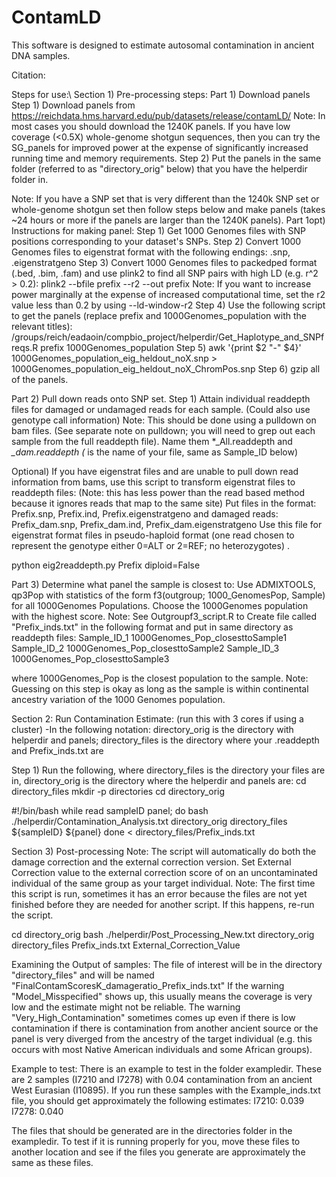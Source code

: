 # ContamLD

This software is designed to estimate autosomal contamination in ancient DNA samples.

Citation:  

Steps for use:\\
Section 1)  Pre-processing steps:
Part 1)  Download panels 
	Step 1) Download panels from https://reichdata.hms.harvard.edu/pub/datasets/release/contamLD/
		Note: In most cases you should download the 1240K panels. If you have low coverage (<0.5X) whole-genome shotgun sequences, then you can try the SG_panels for improved power at the expense of significantly increased running time and memory requirements.
	Step 2) Put the panels in the same folder (referred to as "directory_orig" below) that you have the helperdir folder in.

Note: If you have a SNP set that is very different than the 1240k SNP set or whole-genome shotgun set then follow steps below and make panels (takes ~24 hours or more if the panels are larger than the 1240K panels).
Part 1opt)  Instructions for making panel:
	Step 1)  Get 1000 Genomes files with SNP positions corresponding to your dataset's SNPs.
	Step 2)  Convert 1000 Genomes files to eigenstrat format with the following endings: .snp, .eigenstratgeno
	Step 3)  Convert 1000 Genomes files to packedped format (.bed, .bim, .fam) and use plink2 to find all SNP pairs with high LD (e.g. r^2 > 0.2): plink2 --bfile prefix --r2 --out prefix
		Note: If you want to increase power marginally at the expense of increased computational time, set the r2 value less than 0.2 by using --ld-window-r2
	Step 4)  Use the following script to get the panels (replace prefix and 1000Genomes_population with the relevant titles):
	/groups/reich/eadaoin/compbio_project/helperdir/Get_Haplotype_and_SNPfreqs.R prefix 1000Genomes_population
	Step 5) awk '{print $2 "-" $4}' 1000Genomes_population_eig_heldout_noX.snp > 1000Genomes_population_eig_heldout_noX_ChromPos.snp
	Step 6) gzip all of the panels.

Part 2) Pull down reads onto SNP set.
	Step 1)  Attain individual readdepth files for damaged or undamaged reads for each sample.  (Could also use genotype call information)
	Note:  This should be done using a pulldown on bam files. (See separate note on pulldown; you will need to grep out each sample from the full readdepth file).
	Name them *_All.readdepth and *_dam.readdepth
	(* is the name of your file, same as Sample_ID below)

Optional) If you have eigenstrat files and are unable to pull down read information from bams, use this script to transform eigenstrat files to readdepth files:
(Note: this has less power than the read based method because it ignores reads that map to the same site)
Put files in the format: Prefix.snp, Prefix.ind, Prefix.eigenstratgeno and damaged reads: Prefix_dam.snp, Prefix_dam.ind, Prefix_dam.eigenstratgeno
Use this file for eigenstrat format files in pseudo-haploid format (one read chosen to represent the genotype either 0=ALT or 2=REF; no heterozygotes) .

python eig2readdepth.py Prefix diploid=False

Part 3) Determine what panel the sample is closest to:
Use ADMIXTOOLS, qp3Pop with statistics of the form f3(outgroup; 1000_GenomesPop, Sample) for all 1000Genomes Populations. Choose the 1000Genomes population with the highest score.
Note: See Outgroupf3_script.R to 
Create file called "Prefix_inds.txt" in the following format and put in same directory as readdepth files:
Sample_ID_1 1000Genomes_Pop_closesttoSample1
Sample_ID_2 1000Genomes_Pop_closesttoSample2
Sample_ID_3 1000Genomes_Pop_closesttoSample3

where 1000Genomes_Pop is the closest population to the sample.
Note: Guessing on this step is okay as long as the sample is within continental ancestry variation of the 1000 Genomes population.

Section 2:  Run Contamination Estimate: (run this with 3 cores if using a cluster)
-In the following notation: directory_orig is the directory with helperdir and panels; directory_files is the directory where your .readdepth and Prefix_inds.txt are

Step 1) Run the following, where directory_files is the directory your files are in, directory_orig is the directory where the helperdir and panels are:
cd directory_files
mkdir -p directories
cd directory_orig

#!/bin/bash
while read sampleID panel; do
bash ./helperdir/Contamination_Analysis.txt directory_orig directory_files ${sampleID} ${panel}
done < directory_files/Prefix_inds.txt


Section 3) Post-processing
Note: The script will automatically do both the damage correction and the external correction version. Set External Correction value to the external correction score of on an uncontaminated individual of the same group as your target individual.
Note: The first time this script is run, sometimes it has an error because the files are not yet finished before they are needed for another script. If this happens, re-run the script.

cd directory_orig
bash ./helperdir/Post_Processing_New.txt directory_orig directory_files Prefix_inds.txt External_Correction_Value


Examining the Output of samples:
The file of interest will be in the directory "directory_files" and will be named "FinalContamScoresK_damageratio_Prefix_inds.txt"
If the warning "Model_Misspecified" shows up, this usually means the coverage is very low and the estimate might not be reliable.
The warning "Very_High_Contamination" sometimes comes up even if there is low contamination if there is contamination from another ancient source or the panel is very diverged from the ancestry of the target individual (e.g. this occurs with most Native American individuals and some African groups).


Example to test:
There is an example to test in the folder exampledir. These are 2 samples (I7210 and I7278) with 0.04 contamination from an ancient West Eurasian (I10895).
If you run these samples with the Example_inds.txt file, you should get approximately the following estimates:
I7210:  0.039
I7278:  0.040

The files that should be generated are in the directories folder in the exampledir. To test if it is running properly for you, move these files to another location and see if the files you generate are approximately the same as these files.






